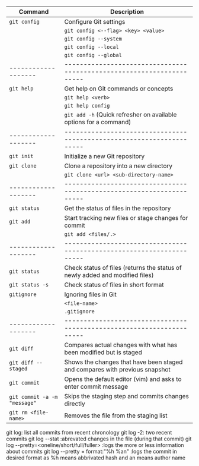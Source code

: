 | Command                      | Description                                                                  |
| ---------------------------- | ---------------------------------------------------------------------------- |
| `git config`                 | Configure Git settings                                                       |
|                              | `git config <--flag> <key> <value>`                                          |
|                              | `git config --system`                                                        |
|                              | `git config --local`                                                         |
|                              | `git config --global`                                                        |
| -------------------          | ---------------------------------------------------------------------        |
| `git help`                   | Get help on Git commands or concepts                                         |
|                              | `git help <verb>`                                                            |
|                              | `git help config`                                                            |
|                              | `git add -h` (Quick refresher on available options for a command)            |
| -------------------          | ---------------------------------------------------------------------        |
| `git init`                   | Initialize a new Git repository                                              |
| `git clone`                  | Clone a repository into a new directory                                      |
|                              | `git clone <url> <sub-directory-name>`                                       |
| -------------------          | ---------------------------------------------------------------------        |
| `git status`                 | Get the status of files in the repository                                    |
| `git add`                    | Start tracking new files or stage changes for commit                         |
|                              | `git add <files/.>`                                                          |
| -------------------          | ---------------------------------------------------------------------        |
| `git status`                 | Check status of files (returns the status of newly added and modified files) |
| `git status -s`              | Check status of files in short format                                        |
| `gitignore`                  | Ignoring files in Git                                                        |
|                              | `<file-name>`                                                                |
|                              | `.gitignore`                                                                 |
| -------------------          | ---------------------------------------------------------------------        |
| `git diff`                   | Compares actual changes with what has been modified but is staged            |
| `git diff --staged`          | Shows the changes that have been staged and compares with previous snapshot  |
| `git commit`                 | Opens the default editor (vim) and asks to enter commit message              |
| `git commit -a -m "message"` | Skips the staging step and commits changes directly                          |
| `git rm <file-name>`         | Removes the file from the staging list                                       |

git log: list all commits from recent chronology
git log -2: two recent commits
git log --stat :abrevated changes in the file (during that commit)
git log --pretty=<oneline/short/full/fuller> :logs the more or less information about commits
git log --pretty = format:"%h %an" :logs the commit in desired format as %h means abbrivated hash and an means author name
